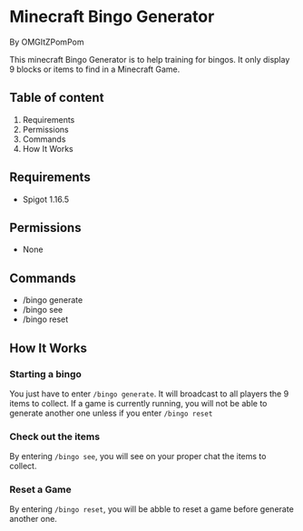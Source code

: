 # Minecraft Bingo Generator
By OMGItZPomPom

This minecraft Bingo Generator is to help training for bingos.
It only display 9 blocks or items to find in a Minecraft Game.

## Table of content
1. Requirements
2. Permissions
3. Commands
4. How It Works


## Requirements
- Spigot 1.16.5

## Permissions
- None

## Commands
- /bingo generate
- /bingo see
- /bingo reset

## How It Works

### Starting a bingo
You just have to enter ``/bingo generate``. It will broadcast to all players the 9 items to collect. If a game is currently running, you will not be able to generate another one unless if you enter ``/bingo reset``

### Check out the items
By entering ``/bingo see``, you will see on your proper chat the items to collect.

### Reset a Game
By entering ``/bingo reset``, you will be abble to reset a game before generate another one.
